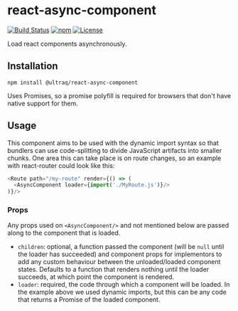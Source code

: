 
react-async-component
=====================

[![Build Status](https://github.com/ultraq/react-async-component/actions/workflows/build.yml/badge.svg)](https://github.com/ultraq/react-async-component/actions)
[![npm](https://img.shields.io/npm/v/@ultraq/react-async-component.svg?maxAge=3600)](https://www.npmjs.com/package/@ultraq/react-async-component)
[![License](https://img.shields.io/github/license/ultraq/react-async-component.svg?maxAge=2592000)](https://github.com/ultraq/react-async-component/blob/master/LICENSE.txt)

Load react components asynchronously.


Installation
------------

```
npm install @ultraq/react-async-component
```

Uses Promises, so a promise polyfill is required for browsers that don't have
native support for them.


Usage
-----

This component aims to be used with the dynamic import syntax so that bundlers
can use code-splitting to divide JavaScript artifacts into smaller chunks.  One
area this can take place is on route changes, so an example with react-router
could look like this:

```javascript
<Route path="/my-route" render={() => (
  <AsyncComponent loader={import('./MyRoute.js')}/>
)}/>
```

### Props

Any props used on `<AsyncComponent/>` and not mentioned below are passed along
to the component that is loaded.

 - `children`: optional, a function passed the component (will be `null` until
   the loader has succeeded) and component props for implementors to add any
   custom behaviour between the unloaded/loaded component states.  Defaults to a
   function that renders nothing until the loader succeeds, at which point the
   component is rendered.
 - `loader`: required, the code through which a component will be loaded.  In
   the example above we used dynamic imports, but this can be any code that
   returns a Promise of the loaded component.
